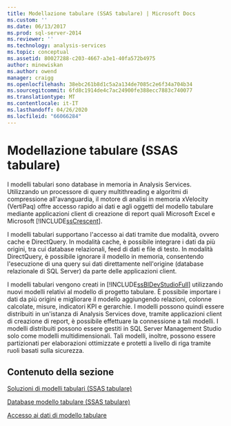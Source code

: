 ```yaml
---
title: Modellazione tabulare (SSAS tabulare) | Microsoft Docs
ms.custom: ''
ms.date: 06/13/2017
ms.prod: sql-server-2014
ms.reviewer: ''
ms.technology: analysis-services
ms.topic: conceptual
ms.assetid: 80027288-c203-4667-a3e1-40fa572b4975
author: minewiskan
ms.author: owend
manager: craigg
ms.openlocfilehash: 38ebc261b8d1c5a2a134de7085c2e6f34a704b34
ms.sourcegitcommit: 6fd8c1914de4c7ac24900fe388ecc7883c740077
ms.translationtype: MT
ms.contentlocale: it-IT
ms.lasthandoff: 04/26/2020
ms.locfileid: "66066284"
---
```

# <a name="tabular-modeling-ssas-tabular"></a>Modellazione tabulare (SSAS tabulare)
  I modelli tabulari sono database in memoria in Analysis Services. Utilizzando un processore di query multithreading e algoritmi di compressione all'avanguardia, il motore di analisi in memoria xVelocity (VertiPaq) offre accesso rapido ai dati e agli oggetti del modello tabulare mediante applicazioni client di creazione di report quali Microsoft Excel e Microsoft [!INCLUDE[ssCrescent](../../includes/sscrescent-md.md)].  
  
 I modelli tabulari supportano l'accesso ai dati tramite due modalità, ovvero cache e DirectQuery. In modalità cache, è possibile integrare i dati da più origini, tra cui database relazionali, feed di dati e file di testo. In modalità DirectQuery, è possibile ignorare il modello in memoria, consentendo l'esecuzione di una query sui dati direttamente nell'origine (database relazionale di SQL Server) da parte delle applicazioni client.  
  
 I modelli tabulari vengono creati in [!INCLUDE[ssBIDevStudioFull](../../includes/ssbidevstudiofull-md.md)] utilizzando nuovi modelli relativi al modello di progetto tabulare. È possibile importare i dati da più origini e migliorare il modello aggiungendo relazioni, colonne calcolate, misure, indicatori KPI e gerarchie. I modelli possono quindi essere distribuiti in un'istanza di Analysis Services dove, tramite applicazioni client di creazione di report, è possibile effettuare la connessione a tali modelli. I modelli distribuiti possono essere gestiti in SQL Server Management Studio solo come modelli multidimensionali. Tali modelli, inoltre, possono essere partizionati per elaborazioni ottimizzate e protetti a livello di riga tramite ruoli basati sulla sicurezza.  
  
## <a name="in-this-section"></a>Contenuto della sezione  
 [Soluzioni di modelli tabulari &#40;SSAS tabulare&#41;](../tabular-model-solutions-ssas-tabular.md)  
  
 [Database modello tabulare &#40;SSAS tabulare&#41;](tabular-model-databases-ssas-tabular.md)  
  
 [Accesso ai dati di modello tabulare](tabular-model-data-access.md)  
  
  
